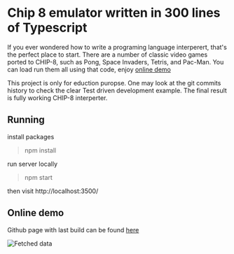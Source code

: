 # Chip 8 emulator written in 300 lines of Typescript

If you ever wondered how to write a programing language interperert, that's the perfect place to start. 
There are a number of classic video games ported to CHIP-8, such as Pong, Space Invaders, Tetris, and Pac-Man.
You can load run them all using that code, enjoy [online demo](https://gmoskal.github.io/chip8-ts/)

This project is only for eduction puropse. One may look at the git commits  history to check the clear Test driven development example. The final result is fully working CHIP-8 interperter.

## Running

install packages
> npm install

run server locally

> npm start

then visit http://localhost:3500/

## Online demo

Github page with last build can be found [here](https://gmoskal.github.io/chip8-ts/)


![Fetched data](rec.gif)
